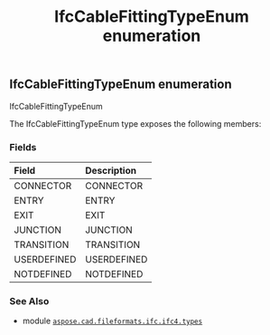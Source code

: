 ﻿---
title: IfcCableFittingTypeEnum enumeration
second_title: Aspose.CAD for Python via .NET API References
description: 
type: docs
weight: 2170
url: /aspose.cad.fileformats.ifc.ifc4.types/ifccablefittingtypeenum/
is_root: false
---

## IfcCableFittingTypeEnum enumeration

IfcCableFittingTypeEnum



The IfcCableFittingTypeEnum type exposes the following members:

### Fields
| Field | Description |
| :- | :- |
| CONNECTOR | CONNECTOR |
| ENTRY | ENTRY |
| EXIT | EXIT |
| JUNCTION | JUNCTION |
| TRANSITION | TRANSITION |
| USERDEFINED | USERDEFINED |
| NOTDEFINED | NOTDEFINED |



### See Also
* module [`aspose.cad.fileformats.ifc.ifc4.types`](..)
